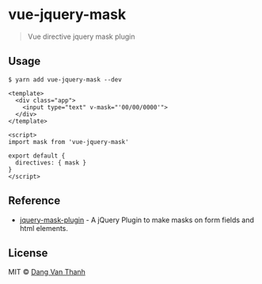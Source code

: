 # vue-jquery-mask

> Vue directive jquery mask plugin

## Usage

```
$ yarn add vue-jquery-mask --dev
```

```vue
<template>
  <div class="app">
    <input type="text" v-mask="'00/00/0000'">
  </div>
</template>

<script>
import mask from 'vue-jquery-mask'

export default {
  directives: { mask }
}
</script>
```

## Reference

- [jquery-mask-plugin](https://igorescobar.github.io/jQuery-Mask-Plugin/) - A jQuery Plugin to make masks on form fields and html elements.

## License

MIT © [Dang Van Thanh](http://dangthanh.org)
